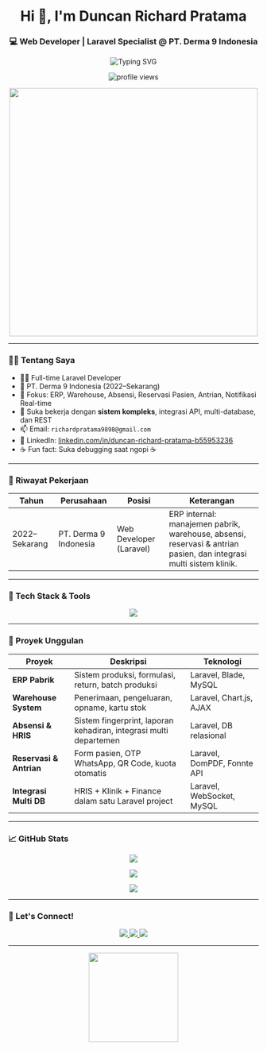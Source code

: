 <h1 align="center">Hi 👋, I'm Duncan Richard Pratama</h1>
<h3 align="center">💻 Web Developer | Laravel Specialist @ PT. Derma 9 Indonesia</h3>

<p align="center">
  <img src="https://readme-typing-svg.herokuapp.com?font=Fira+Code&duration=2000&pause=1000&color=F70000&center=true&vCenter=true&width=435&lines=Passionate+Backend+Engineer;Laravel+Enthusiast+%F0%9F%93%BB;Loves+to+Build+Real-Time+Systems" alt="Typing SVG" />
</p>

<p align="center">
  <img src="https://komarev.com/ghpvc/?username=duncanrichard&label=Profile%20views&color=0e75b6&style=flat" alt="profile views" />
</p>

<p align="center">
  <img src="https://media.giphy.com/media/qgQUggAC3Pfv687qPC/giphy.gif" width="500"/>
</p>

---

### 👨‍💻 Tentang Saya
- 👨‍💼 Full-time Laravel Developer
- 🏢 PT. Derma 9 Indonesia (2022–Sekarang)
- 🔧 Fokus: ERP, Warehouse, Absensi, Reservasi Pasien, Antrian, Notifikasi Real-time
- 🚀 Suka bekerja dengan **sistem kompleks**, integrasi API, multi-database, dan REST
- 📫 Email: `richardpratama9898@gmail.com`
- 🔗 LinkedIn: [linkedin.com/in/duncan-richard-pratama-b55953236](https://www.linkedin.com/in/duncan-richard-pratama-b55953236/)
- ☕ Fun fact: Suka debugging saat ngopi ☕

---

### 💼 Riwayat Pekerjaan

| Tahun         | Perusahaan             | Posisi                 | Keterangan                                                                                                              |
|---------------|-------------------------|-------------------------|-------------------------------------------------------------------------------------------------------------------------|
| 2022–Sekarang | PT. Derma 9 Indonesia  | Web Developer (Laravel)| ERP internal: manajemen pabrik, warehouse, absensi, reservasi & antrian pasien, dan integrasi multi sistem klinik.     |

---

### 🚀 Tech Stack & Tools

<p align="center">
  <img src="https://skillicons.dev/icons?i=laravel,php,mysql,html,css,js,git,vscode,figma,linux" />
</p>

---

### 📂 Proyek Unggulan

| Proyek                  | Deskripsi                                                                                  | Teknologi                    |
|-------------------------|---------------------------------------------------------------------------------------------|------------------------------|
| **ERP Pabrik**          | Sistem produksi, formulasi, return, batch produksi                                         | Laravel, Blade, MySQL        |
| **Warehouse System**    | Penerimaan, pengeluaran, opname, kartu stok                                                | Laravel, Chart.js, AJAX      |
| **Absensi & HRIS**      | Sistem fingerprint, laporan kehadiran, integrasi multi departemen                         | Laravel, DB relasional       |
| **Reservasi & Antrian** | Form pasien, OTP WhatsApp, QR Code, kuota otomatis                                         | Laravel, DomPDF, Fonnte API  |
| **Integrasi Multi DB**  | HRIS + Klinik + Finance dalam satu Laravel project                                         | Laravel, WebSocket, MySQL    |

---

### 📈 GitHub Stats

<p align="center">
  <img src="https://github-readme-stats.vercel.app/api?username=duncanrichard&show_icons=true&theme=radical" />
</p>

<p align="center">
  <img src="https://github-readme-streak-stats.herokuapp.com?user=duncanrichard&theme=radical" />
</p>

<p align="center">
  <img src="https://github-readme-stats.vercel.app/api/top-langs/?username=duncanrichard&layout=compact&theme=radical" />
</p>

---

### 🤝 Let's Connect!

<p align="center">
  <a href="https://www.linkedin.com/in/duncan-richard-pratama-b55953236/">
    <img src="https://img.shields.io/badge/LinkedIn-blue?logo=linkedin&style=for-the-badge" />
  </a>
  <a href="mailto:richardpratama9898@gmail.com">
    <img src="https://img.shields.io/badge/Gmail-red?logo=gmail&style=for-the-badge" />
  </a>
  <a href="https://github.com/duncanrichard">
    <img src="https://img.shields.io/badge/GitHub-000?logo=github&style=for-the-badge" />
  </a>
</p>

---

<p align="center">
  <img src="https://media.giphy.com/media/UVG0BN8TOMKkPOJS6e/giphy.gif" width="180"/>
</p>
